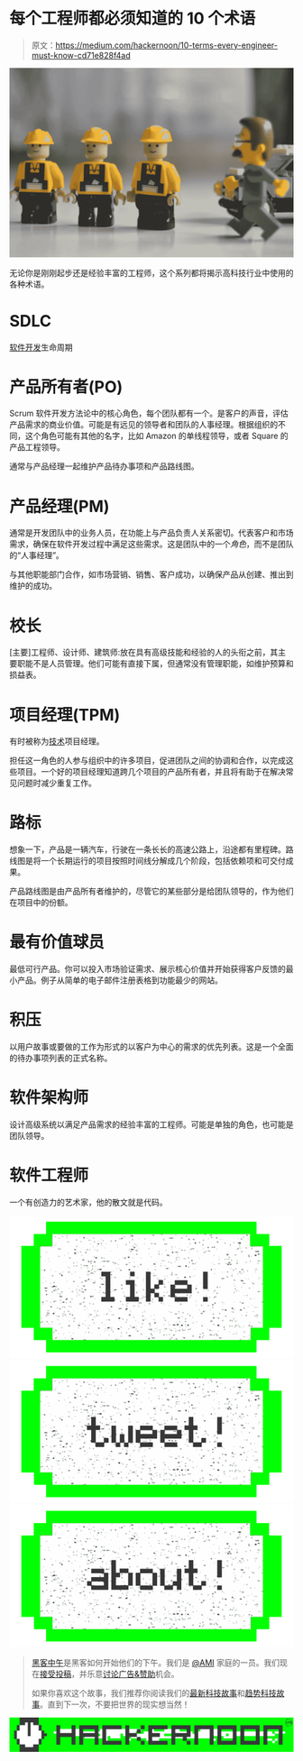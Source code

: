 # 每个工程师都必须知道的 10 个术语

> 原文：<https://medium.com/hackernoon/10-terms-every-engineer-must-know-cd71e828f4ad>

![](img/610d9356d68a2cd853317a2efb0f58a9.png)

无论你是刚刚起步还是经验丰富的工程师，这个系列都将揭示高科技行业中使用的各种术语。

# SDLC

[软件开发](https://hackernoon.com/tagged/software-development)生命周期

# 产品所有者(PO)

Scrum 软件开发方法论中的核心角色，每个团队都有一个。是客户的声音，评估产品需求的商业价值。可能是有远见的领导者和团队的人事经理。根据组织的不同，这个角色可能有其他的名字，比如 Amazon 的单线程领导，或者 Square 的产品工程领导。

通常与产品经理一起维护产品待办事项和产品路线图。

# 产品经理(PM)

通常是开发团队中的业务人员，在功能上与产品负责人关系密切。代表客户和市场需求，确保在软件开发过程中满足这些需求。这是团队中的一个*角色*，而不是团队的“人事经理”。

与其他职能部门合作，如市场营销、销售、客户成功，以确保产品从创建、推出到维护的成功。

# 校长

[主要]工程师、设计师、建筑师:放在具有高级技能和经验的人的头衔之前，其主要职能不是人员管理。他们可能有直接下属，但通常没有管理职能，如维护预算和损益表。

# 项目经理(TPM)

有时被称为[技术](https://hackernoon.com/tagged/technical)项目经理。

担任这一角色的人参与组织中的许多项目，促进团队之间的协调和合作，以完成这些项目。一个好的项目经理知道跨几个项目的产品所有者，并且将有助于在解决常见问题时减少重复工作。

# 路标

想象一下，产品是一辆汽车，行驶在一条长长的高速公路上，沿途都有里程碑。路线图是将一个长期运行的项目按照时间线分解成几个阶段，包括依赖项和可交付成果。

产品路线图是由产品所有者维护的，尽管它的某些部分是给团队领导的，作为他们在项目中的份额。

# 最有价值球员

最低可行产品。你可以投入市场验证需求、展示核心价值并开始获得客户反馈的最小产品。例子从简单的电子邮件注册表格到功能最少的网站。

# 积压

以用户故事或要做的工作为形式的以客户为中心的需求的优先列表。这是一个全面的待办事项列表的正式名称。

# 软件架构师

设计高级系统以满足产品需求的经验丰富的工程师。可能是单独的角色，也可能是团队领导。

# 软件工程师

一个有创造力的艺术家，他的散文就是代码。

[![](img/50ef4044ecd4e250b5d50f368b775d38.png)](http://bit.ly/HackernoonFB)[![](img/979d9a46439d5aebbdcdca574e21dc81.png)](https://goo.gl/k7XYbx)[![](img/2930ba6bd2c12218fdbbf7e02c8746ff.png)](https://goo.gl/4ofytp)

> [黑客中午](http://bit.ly/Hackernoon)是黑客如何开始他们的下午。我们是 [@AMI](http://bit.ly/atAMIatAMI) 家庭的一员。我们现在[接受投稿](http://bit.ly/hackernoonsubmission)，并乐意[讨论广告&赞助](mailto:partners@amipublications.com)机会。
> 
> 如果你喜欢这个故事，我们推荐你阅读我们的[最新科技故事](http://bit.ly/hackernoonlatestt)和[趋势科技故事](https://hackernoon.com/trending)。直到下一次，不要把世界的现实想当然！

![](img/be0ca55ba73a573dce11effb2ee80d56.png)